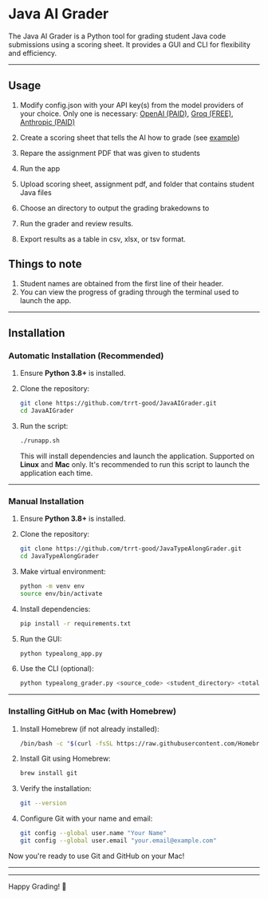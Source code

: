 # Java AI Grader

The Java AI Grader is a Python tool for grading student Java code submissions using a scoring sheet. It provides a GUI and CLI for flexibility and efficiency.

---

## Usage

1. Modify config.json with your API key(s) from the model providers of your choice. Only one is necessary: [OpenAI (PAID)](https://openai.com/index/openai-api/), [Groq (FREE)](https://console.groq.com/keys), [Anthropic (PAID)](https://www.anthropic.com/api)

2. Create a scoring sheet that tells the AI how to grade (see [example](https://github.com/trrt-good/JavaAIGrader/tree/main/example_scoring_sheet.md))

3. Repare the assignment PDF that was given to students

4. Run the app

5. Upload scoring sheet, assignment pdf, and folder that contains student Java files

6. Choose an directory to output the grading brakedowns to

7. Run the grader and review results.
   
8. Export results as a table in csv, xlsx, or tsv format.

## Things to note

1. Student names are obtained from the first line of their header.
2. You can view the progress of grading through the terminal used to launch the app.

---

## Installation

### Automatic Installation (Recommended)

1. Ensure **Python 3.8+** is installed.
2. Clone the repository:

   ```bash
   git clone https://github.com/trrt-good/JavaAIGrader.git
   cd JavaAIGrader
   ```

3. Run the script:

   ```bash
   ./runapp.sh
   ```

   This will install dependencies and launch the application. Supported on **Linux** and **Mac** only. It's recommended to run this script to launch the application each time.

---

### Manual Installation

1. Ensure **Python 3.8+** is installed.
2. Clone the repository:

   ```bash
   git clone https://github.com/trrt-good/JavaTypeAlongGrader.git
   cd JavaTypeAlongGrader
   ```

3. Make virtual environment:

   ```bash
   python -m venv env
   source env/bin/activate
   ```

4. Install dependencies:

   ```bash
   pip install -r requirements.txt
   ```

5. Run the GUI:

   ```bash
   python typealong_app.py
   ```

6. Use the CLI (optional):

   ```bash
   python typealong_grader.py <source_code> <student_directory> <total_points>
   ```

---

### Installing GitHub on Mac (with Homebrew)

1. Install Homebrew (if not already installed):

   ```bash
   /bin/bash -c "$(curl -fsSL https://raw.githubusercontent.com/Homebrew/install/HEAD/install.sh)"
   ```

2. Install Git using Homebrew:

   ```bash
   brew install git
   ```

3. Verify the installation:

   ```bash
   git --version
   ```

4. Configure Git with your name and email:

   ```bash
   git config --global user.name "Your Name"
   git config --global user.email "your.email@example.com"
   ```

Now you're ready to use Git and GitHub on your Mac!

---

---

Happy Grading! 🚀
